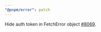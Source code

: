 ```yaml
---
"@pnpm/error": patch
---
```


Hide auth token in FetchError object [#8069](https://github.com/pnpm/pnpm/pull/8069).

